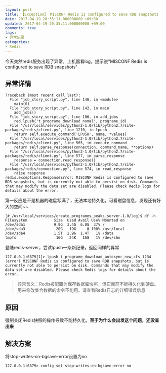 ```yaml
---
layout: post
title: 【Exception】 MISCONF Redis is configured to save RDB snapshots
date: 2017-04-19 20:35:11.000000000 +09:00
updated: 2017-04-19 20:35:11.000000000 +09:00
comments: true
tags:
- 异常记录
categories:
- Redis
---
```


今天突然redis服务出现了异常，上机器看log，提示说"MISCONF Redis is configured to save RDB snapshots"
<!--more-->

## 异常详情

``` shell
Traceback (most recent call last):
  File "job_story_script.py", line 146, in <module>
    main(0)
  File "job_story_script.py", line 142, in main
    add_jobs()
  File "job_story_script.py", line 106, in add_jobs
    red.lpush('t_programe_download_nomal', programe_id)
  File "/usr/local/services/python2-1.0/lib/python2.7/site-packages/redis/client.py", line 1210, in lpush
    return self.execute_command('LPUSH', name, *values)
  File "/usr/local/services/python2-1.0/lib/python2.7/site-packages/redis/client.py", line 565, in execute_command
    return self.parse_response(connection, command_name, **options)
  File "/usr/local/services/python2-1.0/lib/python2.7/site-packages/redis/client.py", line 577, in parse_response
    response = connection.read_response()
  File "/usr/local/services/python2-1.0/lib/python2.7/site-packages/redis/connection.py", line 574, in read_response
    raise response
redis.exceptions.ResponseError: MISCONF Redis is configured to save RDB snapshots, but is currently not able to persist on disk. Commands that may modify the data set are disabled. Please check Redis logs for details about the error.
```


第一反应是不是机器的磁盘写满了，无法本地持久化，可看磁盘信息，发现还有好大的空间~~
``` shell
[# /usr/local/services/create_programes_peaks_server-1.0/log]$ df -h
Filesystem            Size  Used Avail Use% Mounted on
/dev/sda1             9.9G  3.4G  6.0G  37% /
/dev/sda3              20G   19G     0 100% /usr/local
/dev/sda4             1.5T  2.9G  1.4T   1% /data
tmpfs                  16G   24K   16G   1% /dev/shm
```

登陆redis-server，尝试lpush一条新纪录，返回同样的异常

``` shell
127.0.0.1:6379[1]> lpush t_programe_download_autosync_new_cfs 1234
(error) MISCONF Redis is configured to save RDB snapshots, but is currently not able to persist on disk. Commands that may modify the data set are disabled. Please check Redis logs for details about the error.
```

> 异常含义：Redis被配置为保存数据库快照，但它目前不能持久化到硬盘。用来修改集合数据的命令不能用。请查看Redis日志的详细错误信息

## 原因

强制关闭Redis快照的操作导致不能持久化。**至于为什么会出发这个问题，还没查出来**

## 解决方案
将stop-writes-on-bgsave-error设置为no
``` shell
127.0.0.1:6379> config set stop-writes-on-bgsave-error no
```
